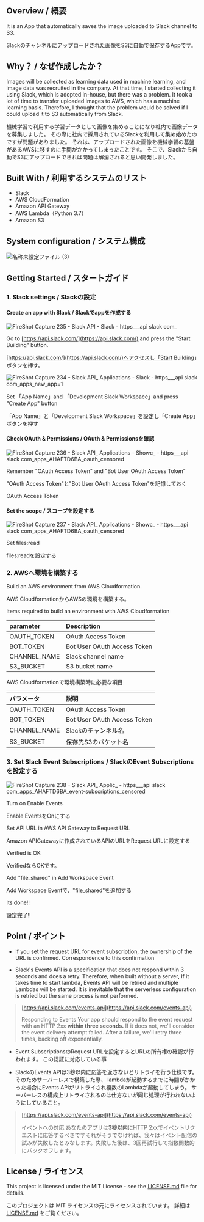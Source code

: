 ## Overview / 概要

It is an App that automatically saves the image uploaded to Slack channel to S3.

Slackのチャンネルにアップロードされた画像をS3に自動で保存するAppです。

## Why？ / なぜ作成したか？

Images will be collected as learning data used in machine learning, and image data was recruited in the company.
At that time, I started collecting it using Slack, which is adopted in-house, but there was a problem.
It took a lot of time to transfer uploaded images to AWS, which has a machine learning basis.
Therefore, I thought that the problem would be solved if I could upload it to S3 automatically from Slack.

機械学習で利用する学習データとして画像を集めることになり社内で画像データを募集しました。
その際に社内で採用されているSlackを利用して集め始めたのですが問題がありました。
それは、アップロードされた画像を機械学習の基盤があるAWSに移すのに手間がかかってしまったことです。
そこで、Slackから自動でS3にアップロードできれば問題は解消されると思い開発しました。

## Built With / 利用するシステムのリスト

 * Slack
 * AWS CloudFormation
 * Amazon API Gateway
 * AWS Lambda（Python 3.7）
 * Amazon S3

## System configuration / システム構成

![名称未設定ファイル (3)](https://user-images.githubusercontent.com/11880332/55383835-1e014100-5564-11e9-9cb5-a01e71893901.png)

## Getting Started / スタートガイド

### 1. Slack settings / Slackの設定

#### Create an app with Slack / Slackでappを作成する 

![FireShot Capture 235 - Slack API - Slack - https___api slack com_](https://user-images.githubusercontent.com/11880332/55311853-fd22e800-549e-11e9-9e6f-0e761dda23e4.png)

Go to [https://api.slack.com/](https://api.slack.com/) and press the "Start Building" button.

[https://api.slack.com/](https://api.slack.com/)へアクセスし「Start Building」ボタンを押す。

![FireShot Capture 234 - Slack API_ Applications - Slack - https___api slack com_apps_new_app=1](https://user-images.githubusercontent.com/11880332/55311888-22175b00-549f-11e9-916d-26aaf54da013.png)

Set 「App Name」and 「Development Slack Workspace」and press "Create App" button

「App Name」と「Development Slack Workspace」を設定し「Create App」ボタンを押す

#### Check OAuth & Permissions / OAuth & Permissionsを確認

![FireShot Capture 236 - Slack API_ Applications - Showc_ - https___api slack com_apps_AHAFTD6BA_oauth_censored](https://user-images.githubusercontent.com/11880332/55373833-63604700-5541-11e9-9171-2ce16a834e8f.jpg)

Remember "OAuth Access Token" and "Bot User OAuth Access Token"

"OAuth Access Token"と"Bot User OAuth Access Token"を記憶しておく

OAuth Access Token
#### Set the scope / スコープを設定する

![FireShot Capture 237 - Slack API_ Applications - Showc_ - https___api slack com_apps_AHAFTD6BA_oauth_censored](https://user-images.githubusercontent.com/11880332/55373925-bb974900-5541-11e9-8ff8-a5804fd9cf87.jpg)

Set files:read

files:readを設定する

### 2. AWSへ環境を構築する

Build an AWS environment from AWS Cloudformation.

AWS CloudformationからAWSの環境を構築する。

Items required to build an environment with AWS Cloudformation

| parameter | Description |
|:-----------|:------------|
| OAUTH_TOKEN       | OAuth Access Token |
| BOT_TOKEN     | Bot User OAuth Access Token |
| CHANNEL_NAME       | Slack channel name |
| S3_BUCKET         | S3 bucket name |

AWS Cloudformationで環境構築時に必要な項目

| パラメータ | 説明 |
|:-----------|:------------|
| OAUTH_TOKEN       | OAuth Access Token |
| BOT_TOKEN     | Bot User OAuth Access Token |
| CHANNEL_NAME       | Slackのチャンネル名 |
| S3_BUCKET         | 保存先S3のバケット名 |

### 3. Set Slack Event Subscriptions / SlackのEvent Subscriptionsを設定する

![FireShot Capture 238 - Slack API_ Applic_ - https___api slack com_apps_AHAFTD6BA_event-subscriptions_censored](https://user-images.githubusercontent.com/11880332/55373867-7ffc7f00-5541-11e9-953d-7cd5e4457cfd.jpg)

Turn on Enable Events

Enable EventsをOnにする

Set API URL in AWS API Gateway to Request URL

Amazon APIGatewayに作成されているAPIのURLをRequest URLに設定する

Verified is OK

VerifiedならOKです。

Add "file_shared" in Add Workspace Event

Add Workspace Eventで、"file_shared"を追加する

Its done!!

設定完了!!

## Point / ポイント

 * If you set the request URL for event subscription, the ownership of the URL is confirmed.
Correspondence to this confirmation

 * Slack's Events API is a specification that does not respond within 3 seconds and does a retry. Therefore, when built without a server,
If it takes time to start lambda, Events API will be retried and multiple Lambdas will be started.
It is inevitable that the serverless configuration is retried but the same process is not performed.

>  [https://api.slack.com/events-api](https://api.slack.com/events-api) 
> 
> Responding to Events
> Your app should respond to the event request with an HTTP 2xx **within three seconds.** If it does not, we'll consider the event delivery attempt failed. After a failure, we'll retry three times, backing off exponentially.

 * Event SubscriptionsのRequest URLを設定するとURLの所有権の確認が行われます。
この認証に対応している事

 * SlackのEvents APIは3秒以内に応答を返さないとリトライを行う仕様です。そのためサーバーレスで構築した際、
lambdaが起動するまでに時間がかかった場合にEvents APIがリトライされ複数のLambdaが起動してしまう。
サーバーレスの構成上リトライされるのは仕方ないが同じ処理が行われないようにしていること。

>  [https://api.slack.com/events-api](https://api.slack.com/events-api) 
> 
> イベントへの対応
> あなたのアプリは**3秒以内**にHTTP 2xxでイベントリクエストに応答するべきですそれがそうでなければ、我々はイベント配信の試みが失敗したとみなします。失敗した後は、3回再試行して指数関数的にバックオフします。


## License / ライセンス

This project is licensed under the MIT License - see the [LICENSE.md](https://github.com/tomonoriminegishi/slack-upload-image-to-s3/blob/master/LICENSE) file for details.

このプロジェクトは MIT ライセンスの元にライセンスされています。 詳細は [LICENSE.md](https://github.com/tomonoriminegishi/slack-upload-image-to-s3/blob/master/LICENSE) をご覧ください。
